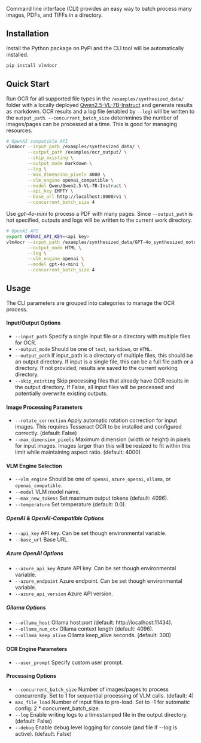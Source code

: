 Command line interface (CLI) provides an easy way to batch process many images, PDFs, and TIFFs in a directory. 

## Installation

Install the Python package on PyPi and the CLI tool will be automatically installed.
```bash
pip install vlm4ocr
```

## Quick Start
Run OCR for all supported file types in the `/examples/synthesized_data/` folder with a locally deployed [Qwen2.5-VL-7B-Instruct](https://huggingface.co/Qwen/Qwen2.5-VL-7B-Instruct) and generate results as markdown. OCR results and a log file (enabled by `--log`) will be written to the `output_path`. `--concurrent_batch_size` deternmines the number of images/pages can be processed at a time. This is good for managing resources. 
```sh
# OpenAI compatible API
vlm4ocr --input_path /examples/synthesized_data/ \
        --output_path /examples/ocr_output/ \
        --skip_existing \
        --output_mode markdown \
        --log \
        --max_dimension_pixels 4000 \
        --vlm_engine openai_compatible \
        --model Qwen/Qwen2.5-VL-7B-Instruct \
        --api_key EMPTY \
        --base_url http://localhost:8000/v1 \
        --concurrent_batch_size 4
```

Use *gpt-4o-mini* to process a PDF with many pages. Since `--output_path` is not specified, outputs and logs will be written to the current work directory. 
```sh
# OpenAI API
export OPENAI_API_KEY=<api key>
vlm4ocr --input_path /examples/synthesized_data/GPT-4o_synthesized_note_1.pdf \
        --output_mode HTML \
        --log \
        --vlm_engine openai \
        --model gpt-4o-mini \
        --concurrent_batch_size 4
```

## Usage
The CLI parameters are grouped into categories to manage the OCR process.

#### Input/Output Options
- `--input_path` Specify a single input file or a directory with multiple files for OCR.
- `--output_mode` Should be one of `text`, `markdown`, or `HTML`.
- `--output_path` If input_path is a directory of multiple files, this should be an output directory. If input is a single file, this can be a full file path or a directory. If not provided, results are saved to the current working directory. 
- `--skip_existing` Skip processing files that already have OCR results in the output directory. If False, all input files will be processed and potentially overwrite existing outputs.

#### Image Processing Parameters
- `--rotate_correction` Apply automatic rotation correction for input images. This requires Tesseract OCR to be installed and configured correctly. (default: False)
- `--max_dimension_pixels` Maximum dimension (width or height) in pixels for input images. Images larger than this will be resized to fit within this limit while maintaining aspect ratio. (default: 4000)

#### VLM Engine Selection
- `--vlm_engine` Should be one of `openai`, `azure_openai`, `ollama`, or `openai_compatible`.
- `--model` VLM model name.
- `--max_new_tokens` Set maximum output tokens (default: 4096).
- `--temperature` Set temperature (default: 0.0).

##### OpenAI & OpenAI-Compatible Options
- `--api_key` API key. Can be set though environmental variable.
- `--base_url` Base URL.

##### Azure OpenAI Options
- `--azure_api_key` Azure API key. Can be set though environmental variable. 
- `--azure_endpoint` Azure endpoint. Can be set though environmental variable. 
- `--azure_api_version` Azure API version. 

##### Ollama Options
- `--ollama_host` Ollama host:port (default: http://localhost:11434).
- `--ollama_num_ctx` Ollama context length (default: 4096).
- `--ollama_keep_alive` Ollama keep_alive seconds. (default: 300)

#### OCR Engine Parameters
- `--user_prompt` Specify custom user prompt.

#### Processing Options
- `--concurrent_batch_size` Number of images/pages to process concurrently. Set to 1 for sequential processing of VLM calls. (default: 4)
- `max_file_load` Number of input files to pre-load. Set to -1 for automatic config: 2 * concurrent_batch_size. 
- `--log` Enable writing logs to a timestamped file in the output directory. (default: False)
- `--debug` Enable debug level logging for console (and file if --log is active). (default: False)
